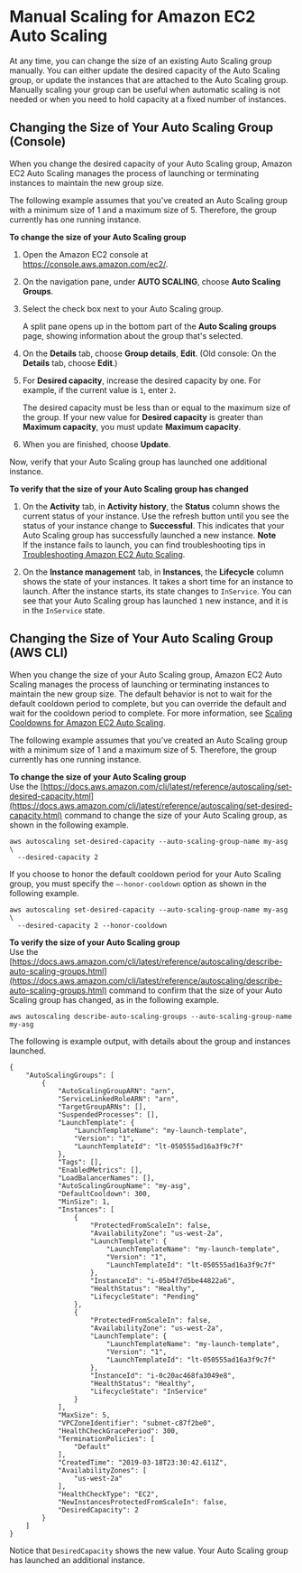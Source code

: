 # Manual Scaling for Amazon EC2 Auto Scaling<a name="as-manual-scaling"></a>

At any time, you can change the size of an existing Auto Scaling group manually\. You can either update the desired capacity of the Auto Scaling group, or update the instances that are attached to the Auto Scaling group\. Manually scaling your group can be useful when automatic scaling is not needed or when you need to hold capacity at a fixed number of instances\.

## Changing the Size of Your Auto Scaling Group \(Console\)<a name="as-manual-scaling-console"></a>

When you change the desired capacity of your Auto Scaling group, Amazon EC2 Auto Scaling manages the process of launching or terminating instances to maintain the new group size\.

The following example assumes that you've created an Auto Scaling group with a minimum size of 1 and a maximum size of 5\. Therefore, the group currently has one running instance\.

**To change the size of your Auto Scaling group**

1. Open the Amazon EC2 console at [https://console\.aws\.amazon\.com/ec2/](https://console.aws.amazon.com/ec2/)\.

1. On the navigation pane, under **AUTO SCALING**, choose **Auto Scaling Groups**\.

1. Select the check box next to your Auto Scaling group\.

   A split pane opens up in the bottom part of the **Auto Scaling groups** page, showing information about the group that's selected\. 

1. On the **Details** tab, choose **Group details**, **Edit**\. \(Old console: On the **Details** tab, choose **Edit**\.\)

1. For **Desired capacity**, increase the desired capacity by one\. For example, if the current value is `1`, enter `2`\.

   The desired capacity must be less than or equal to the maximum size of the group\. If your new value for **Desired capacity** is greater than **Maximum capacity**, you must update **Maximum capacity**\.

1. When you are finished, choose **Update**\.

Now, verify that your Auto Scaling group has launched one additional instance\.

**To verify that the size of your Auto Scaling group has changed**

1. On the **Activity** tab, in **Activity history**, the **Status** column shows the current status of your instance\. Use the refresh button until you see the status of your instance change to **Successful**\. This indicates that your Auto Scaling group has successfully launched a new instance\. 
**Note**  
If the instance fails to launch, you can find troubleshooting tips in [Troubleshooting Amazon EC2 Auto Scaling](CHAP_Troubleshooting.md)\.

1. On the **Instance management** tab, in **Instances**, the **Lifecycle** column shows the state of your instances\. It takes a short time for an instance to launch\. After the instance starts, its state changes to `InService`\. You can see that your Auto Scaling group has launched `1` new instance, and it is in the `InService` state\.

## Changing the Size of Your Auto Scaling Group \(AWS CLI\)<a name="as-manual-scaling-aws-cli"></a>

When you change the size of your Auto Scaling group, Amazon EC2 Auto Scaling manages the process of launching or terminating instances to maintain the new group size\. The default behavior is not to wait for the default cooldown period to complete, but you can override the default and wait for the cooldown period to complete\. For more information, see [Scaling Cooldowns for Amazon EC2 Auto Scaling](Cooldown.md)\.

The following example assumes that you've created an Auto Scaling group with a minimum size of 1 and a maximum size of 5\. Therefore, the group currently has one running instance\.

**To change the size of your Auto Scaling group**  
Use the [https://docs.aws.amazon.com/cli/latest/reference/autoscaling/set-desired-capacity.html](https://docs.aws.amazon.com/cli/latest/reference/autoscaling/set-desired-capacity.html) command to change the size of your Auto Scaling group, as shown in the following example\.

```
aws autoscaling set-desired-capacity --auto-scaling-group-name my-asg \
  --desired-capacity 2
```

If you choose to honor the default cooldown period for your Auto Scaling group, you must specify the `–-honor-cooldown` option as shown in the following example\.

```
aws autoscaling set-desired-capacity --auto-scaling-group-name my-asg \
  --desired-capacity 2 --honor-cooldown
```

**To verify the size of your Auto Scaling group**  
Use the [https://docs.aws.amazon.com/cli/latest/reference/autoscaling/describe-auto-scaling-groups.html](https://docs.aws.amazon.com/cli/latest/reference/autoscaling/describe-auto-scaling-groups.html) command to confirm that the size of your Auto Scaling group has changed, as in the following example\.

```
aws autoscaling describe-auto-scaling-groups --auto-scaling-group-name my-asg
```

The following is example output, with details about the group and instances launched\.

```
{
    "AutoScalingGroups": [
        {
            "AutoScalingGroupARN": "arn",
            "ServiceLinkedRoleARN": "arn",
            "TargetGroupARNs": [],
            "SuspendedProcesses": [],
            "LaunchTemplate": {
                "LaunchTemplateName": "my-launch-template",
                "Version": "1",
                "LaunchTemplateId": "lt-050555ad16a3f9c7f"
            },
            "Tags": [],
            "EnabledMetrics": [],
            "LoadBalancerNames": [],
            "AutoScalingGroupName": "my-asg",
            "DefaultCooldown": 300,
            "MinSize": 1,
            "Instances": [
                {
                    "ProtectedFromScaleIn": false,
                    "AvailabilityZone": "us-west-2a",
                    "LaunchTemplate": {
                        "LaunchTemplateName": "my-launch-template",
                        "Version": "1",
                        "LaunchTemplateId": "lt-050555ad16a3f9c7f"
                    },
                    "InstanceId": "i-05b4f7d5be44822a6",
                    "HealthStatus": "Healthy",
                    "LifecycleState": "Pending"
                },
                {
                    "ProtectedFromScaleIn": false,
                    "AvailabilityZone": "us-west-2a",
                    "LaunchTemplate": {
                        "LaunchTemplateName": "my-launch-template",
                        "Version": "1",
                        "LaunchTemplateId": "lt-050555ad16a3f9c7f"
                    },
                    "InstanceId": "i-0c20ac468fa3049e8",
                    "HealthStatus": "Healthy",
                    "LifecycleState": "InService"
                }
            ],
            "MaxSize": 5,
            "VPCZoneIdentifier": "subnet-c87f2be0",
            "HealthCheckGracePeriod": 300,
            "TerminationPolicies": [
                "Default"
            ],
            "CreatedTime": "2019-03-18T23:30:42.611Z",
            "AvailabilityZones": [
                "us-west-2a"
            ],
            "HealthCheckType": "EC2",
            "NewInstancesProtectedFromScaleIn": false,
            "DesiredCapacity": 2
        }
    ]
}
```

Notice that `DesiredCapacity` shows the new value\. Your Auto Scaling group has launched an additional instance\.